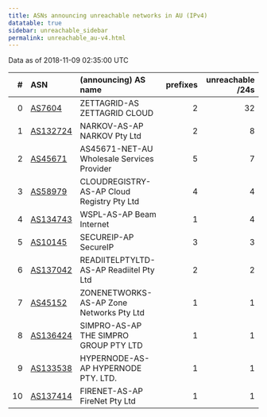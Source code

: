 ```yaml
---
title: ASNs announcing unreachable networks in AU (IPv4)
datatable: true
sidebar: unreachable_sidebar
permalink: unreachable_au-v4.html
---
```


Data as of 2018-11-09 02:35:00 UTC


<div class="datatable-begin"></div>

|   # | ASN                                      | (announcing) AS name                       |   prefixes |   unreachable /24s |
|----:|:-----------------------------------------|:-------------------------------------------|-----------:|-------------------:|
|   0 | [AS7604](unreachable_AS7604-v4.html)     | ZETTAGRID-AS ZETTAGRID CLOUD               |          2 |                 32 |
|   1 | [AS132724](unreachable_AS132724-v4.html) | NARKOV-AS-AP NARKOV Pty Ltd                |          2 |                  8 |
|   2 | [AS45671](unreachable_AS45671-v4.html)   | AS45671-NET-AU Wholesale Services Provider |          5 |                  7 |
|   3 | [AS58979](unreachable_AS58979-v4.html)   | CLOUDREGISTRY-AS-AP Cloud Registry Pty Ltd |          4 |                  4 |
|   4 | [AS134743](unreachable_AS134743-v4.html) | WSPL-AS-AP Beam Internet                   |          1 |                  4 |
|   5 | [AS10145](unreachable_AS10145-v4.html)   | SECUREIP-AP SecureIP                       |          3 |                  3 |
|   6 | [AS137042](unreachable_AS137042-v4.html) | READIITELPTYLTD-AS-AP Readiitel Pty Ltd    |          2 |                  2 |
|   7 | [AS45152](unreachable_AS45152-v4.html)   | ZONENETWORKS-AS-AP Zone Networks Pty Ltd   |          1 |                  1 |
|   8 | [AS136424](unreachable_AS136424-v4.html) | SIMPRO-AS-AP THE SIMPRO GROUP PTY LTD      |          1 |                  1 |
|   9 | [AS133538](unreachable_AS133538-v4.html) | HYPERNODE-AS-AP HYPERNODE PTY. LTD.        |          1 |                  1 |
|  10 | [AS137414](unreachable_AS137414-v4.html) | FIRENET-AS-AP FireNet Pty Ltd              |          1 |                  1 |

<div class="datatable-end"></div>